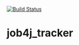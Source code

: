 [![Build Status](https://travis-ci.org/dmitriiibulgakov/job4j_tracker.svg?branch=master)](https://travis-ci.org/dmitriiibulgakov/job4j_tracker)

# job4j_tracker